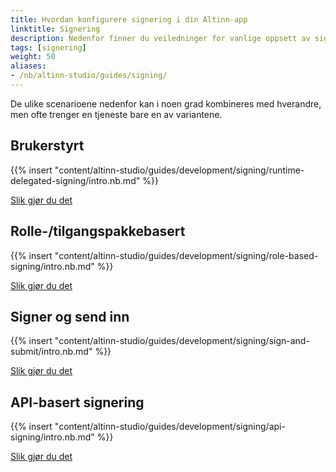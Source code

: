 ```yaml
---
title: Hvordan konfigurere signering i din Altinn-app 
linktitle: Signering
description: Nedenfor finner du veiledninger for vanlige oppsett av signering.
tags: [signering]
weight: 50
aliases:
- /nb/altinn-studio/guides/signing/
---
```


De ulike scenarioene nedenfor kan i noen grad kombineres med hverandre, men ofte trenger en tjeneste bare en av variantene.

## Brukerstyrt
{{% insert "content/altinn-studio/guides/development/signing/runtime-delegated-signing/intro.nb.md" %}}

[Slik gjør du det](/nb/altinn-studio/guides/development/signing/runtime-delegated-signing)

## Rolle-/tilgangspakkebasert
{{% insert "content/altinn-studio/guides/development/signing/role-based-signing/intro.nb.md" %}}

[Slik gjør du det](/nb/altinn-studio/guides/development/signing/role-based-signing)

## Signer og send inn
{{% insert "content/altinn-studio/guides/development/signing/sign-and-submit/intro.nb.md" %}}

[Slik gjør du det](/nb/altinn-studio/guides/development/signing/sign-and-submit)

## API-basert signering
{{% insert "content/altinn-studio/guides/development/signing/api-signing/intro.nb.md" %}}

[Slik gjør du det](/nb/altinn-studio/guides/development/signing/api-signing)